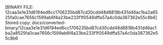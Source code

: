 [BINARY FILE: 12caa3e1e31d6194ed6cc1706235bd87cd30cdd48d8818b431d46ac1ba2a8525fa0cae7656c1599ab6f4a23be233f1f0549dffa57a4c0da387362e55c8b6]
Stored copy: docs/converted-binary/12caa3e1e31d6194ed6cc1706235bd87cd30cdd48d8818b431d46ac1ba2a8525fa0cae7656c1599ab6f4a23be233f1f0549dffa57a4c0da387362e55c8b6

